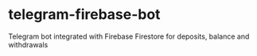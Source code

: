 # telegram-firebase-bot
Telegram bot integrated with Firebase Firestore for deposits, balance and withdrawals
